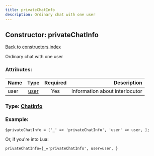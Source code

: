 ```yaml
---
title: privateChatInfo
description: Ordinary chat with one user
---
```

## Constructor: privateChatInfo  
[Back to constructors index](index.md)



Ordinary chat with one user

### Attributes:

| Name     |    Type       | Required | Description |
|----------|:-------------:|:--------:|------------:|
|user|[user](../types/user.md) | Yes|Information about interlocutor|



### Type: [ChatInfo](../types/ChatInfo.md)


### Example:

```
$privateChatInfo = ['_' => 'privateChatInfo', 'user' => user, ];
```  

Or, if you're into Lua:  


```
privateChatInfo={_='privateChatInfo', user=user, }

```


